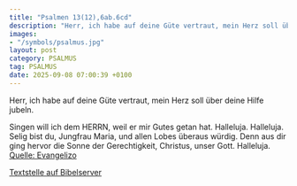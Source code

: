 ```yaml
---
title: "Psalmen 13(12),6ab.6cd"
description: "Herr, ich habe auf deine Güte vertraut, mein Herz soll über deine Hilfe jubeln.  Singen will ich dem HERRN, weil er mir Gutes getan hat. Halleluja. Halleluja. Selig bist du, Jungfrau Maria, und allen Lobes überaus würdig. Denn aus dir ging hervor die Sonne der Gerechtigkeit, Chri...."
images:
- "/symbols/psalmus.jpg"
layout: post
category: PSALMUS
tag: PSALMUS
date: 2025-09-08 07:00:39 +0100
---
```

Herr, ich habe auf deine Güte vertraut,
mein Herz soll über deine Hilfe jubeln.

Singen will ich dem HERRN, weil er mir Gutes getan hat. Halleluja. Halleluja.
Selig bist du, Jungfrau Maria, und allen Lobes überaus würdig. Denn aus dir ging hervor die Sonne der Gerechtigkeit, Christus, unser Gott.<!--more--> Halleluja.<br>
[Quelle: Evangelizo](https://evangeliumtagfuertag.org/DE/gospel)

[Textstelle auf Bibelserver](https://www.bibleserver.com/EU/ps13(12),6ab.6cd)

